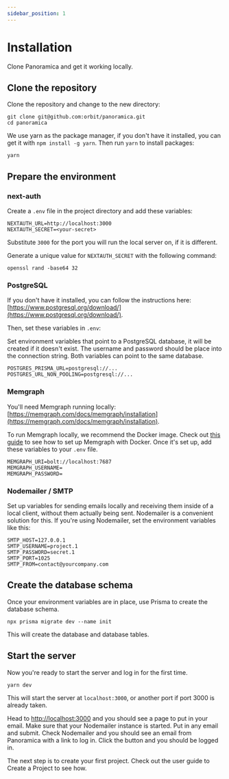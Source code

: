 ```yaml
---
sidebar_position: 1
---
```


# Installation

Clone Panoramica and get it working locally.

## Clone the repository

Clone the repository and change to the new directory:

```shell
git clone git@github.com:orbit/panoramica.git
cd panoramica
```

We use yarn as the package manager, if you don't have it installed, you can get it with `npm install -g yarn`. Then run `yarn` to install packages:

```shell
yarn
```

## Prepare the environment

### next-auth

Create a `.env` file in the project directory and add these variables:

```shell
NEXTAUTH_URL=http://localhost:3000
NEXTAUTH_SECRET=<your-secret>
```

Substitute `3000` for the port you will run the local server on,
if it is different.

Generate a unique value for `NEXTAUTH_SECRET` with the following command:

```shell
openssl rand -base64 32
```

### PostgreSQL

If you don't have it installed, you can follow the instructions here: [https://www.postgresql.org/download/](https://www.postgresql.org/download/).

Then, set these variables in `.env`:

Set environment variables that point to a PostgreSQL database, it
will be created if it doesn't exist. The username and password should
be place into the connection string. Both variables can point to
the same database.

```text
POSTGRES_PRISMA_URL=postgresql://...
POSTGRES_URL_NON_POOLING=postgresql://...
```

### Memgraph

You'll need Memgraph running locally: [https://memgraph.com/docs/memgraph/installation](https://memgraph.com/docs/memgraph/installation).

To run Memgraph locally, we recommend the Docker image.
Check out [this guide](https://memgraph.com/docs/memgraph/how-to-guides/work-with-docker) to see how to set up Memgraph with Docker.
Once it's set up, add these variables to your `.env` file.

```shell
MEMGRAPH_URI=bolt://localhost:7687
MEMGRAPH_USERNAME=
MEMGRAPH_PASSWORD=
```

### Nodemailer / SMTP

Set up variables for sending emails locally and receiving them inside
of a local client, without them actually being sent. Nodemailer is a
convenient solution for this. If you're using Nodemailer, set the
environment variables like this:

```shell
SMTP_HOST=127.0.0.1
SMTP_USERNAME=project.1
SMTP_PASSWORD=secret.1
SMTP_PORT=1025
SMTP_FROM=contact@yourcompany.com
```

## Create the database schema

Once your environment variables are in place, use Prisma to create
the database schema.

```shell
npx prisma migrate dev --name init
```

This will create the database and database tables.

## Start the server

Now you're ready to start the server and log in for the first time.

```shell
yarn dev
```

This will start the server at `localhost:3000`, or another port if
port 3000 is already taken.

Head to [http://localhost:3000](http://localhost:3000) and you should
see a page to put in your email. Make sure that your Nodemailer instance
is started. Put in any email and submit. Check Nodemailer and you
should see an email from Panoramica with a link to log in.
Click the button and you should be logged in.

The next step is to create your first project. Check out the user guide
to Create a Project to see how.
